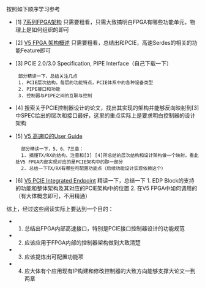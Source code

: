 按照如下顺序学习参考 
 
 + [1] [7系列FPGA架构](http://www.eng.ucy.ac.cy/theocharides/Courses/ECE408/7%20Series%20FPGA%20Overview.pdf)
		只需要粗看，只需大致搞明白FPGA有哪些功能单元，物理上是如何组织的即可
		
 + [2] [V5 FPGA 架构概述](https://www.xilinx.com/support/documentation/data_sheets/ds100.pdf)
        只需要粗看，总结出和PCIE，高速Serdes的相关的功能Feature即可

 + [3] PCIE 2.0/3.0 Specification, PIPE Interface（自己下载一下）
         
        部分精读一下，总结关注几点
        1. PCIE层次结构，每层的功能特点，PCIE体系中的各种设备类型
        2. PIPE接口和功能
        3. 控制器与PIPE之间的互联与控制
		
 + [4] 搜索关于PCIE控制器设计的论文，找出其实现的架构并能够反向映射到[3]中SPEC给出的层次和接口最好，这里的重点实际上是要求明白控制器的设计架构
 
 + [5] [V5 高速IO的User Guide](https://www.xilinx.com/support/documentation/user_guides/ug196.pdf)
        
         部分精读一下，5、6、7三章：
         1. 搞懂TX/RX的结构，注意和[3] [4]所总结的层次结构和设计架构做一个映射，看此处V5 FPGA内部实现对应的是PCIE架构中的那一部分
         2. 总结一下TX/RX有哪些可配置功能点（后续功能设计实现依赖这个）

 + [6] [V5 PCIE Integrated Endpoint](https://www.xilinx.com/support/documentation/ip_documentation/pcie_blk_plus/v1_15/ug197.pdf)
         精读一下，总结一下
		 1. EDP Block的支持的功能和整体架构及其对应的PCIE架构中的位置
		 2. 在V5 FPGA中如何调用的（有大体概念即可，不用精通）

综上，经过这些阅读实际上要达到一个目的：
  
 + 1. 总结出FPGA内部高速接口，特别是PCIE接口控制器设计的功能规范
 + 2. 应该应用于FPGA内部的控制器架构做到大致清楚
 + 3. 应该提炼出可配置功能项
 + 4. 应大体有个应用现有IP构建和修改控制器的大致方向能够支撑大论文一到两章
